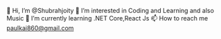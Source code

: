 👋 Hi, I’m @Shubrahjoity
👀 I’m interested in Coding and Learning and also Music
🌱 I’m currently learning .NET Core,React Js
📫 How to reach me paulkai860@gmail.com

